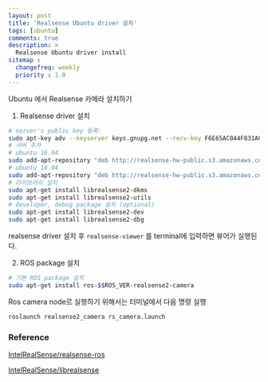 ```yaml
---
layout: post
title: 'Realsense Ubuntu driver 설치'
tags: [ubuntu]
comments: true
description: >
  Realsense Ubuntu driver install
sitemap :
  changefreq: weekly
  priority : 1.0
---
```

Ubuntu 에서 Realsense 카메라 설치하기

1. Realsense driver 설치

```bash
# server's public key 등록:
sudo apt-key adv --keyserver keys.gnupg.net --recv-key F6E65AC044F831AC80A06380C8B3A55A6F3EFCDE || sudo apt-key adv --keyserver hkp://keyserver.ubuntu.com:80 --recv-key F6E65AC044F831AC80A06380C8B3A55A6F3EFCDE
# 서버 추가
# ubuntu 16.04
sudo add-apt-repository "deb http://realsense-hw-public.s3.amazonaws.com/Debian/apt-repo xenial main" -u
# ubuntu 18.04
sudo add-apt-repository "deb http://realsense-hw-public.s3.amazonaws.com/Debian/apt-repo bionic main" -u
# 라이브러리 설치
sudo apt-get install librealsense2-dkms
sudo apt-get install librealsense2-utils
# developer, debug package 설치 (optional)
sudo apt-get install librealsense2-dev
sudo apt-get install librealsense2-dbg

```

realsense driver 설치 후 `realsense-viewer` 를 terminal에 입력하면 뷰어가 실행된다.

2. ROS package 설치

```bash
# 기본 ROS package 설치
sudo apt-get install ros-$$ROS_VER-realsense2-camera
```

Ros camera node르 실행하기 위해서는 터미널에서 다음 명령 실행

```bash
roslaunch realsense2_camera rs_camera.launch
```

### Reference

[IntelRealSense/realsense-ros](https://github.com/IntelRealSense/realsense-ros)

[IntelRealSense/librealsense](https://github.com/IntelRealSense/librealsense/blob/master/doc/distribution_linux.md)